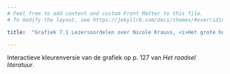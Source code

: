 ```yaml
---
# Feel free to add content and custom Front Matter to this file.
# To modify the layout, see https://jekyllrb.com/docs/themes/#overriding-theme-defaults

title:  "Grafiek 7.1 Lezersoordelen over Nicole Krauss, <i>Het grote huis</i>"

---
```

Interactieve kleurenversie van de grafiek op p. 127 van *Het raadsel literatuur*.

<script src="https://d3js.org/d3.v6.min.js" defer></script>
<script src="https://d3js.org/d3-scale.v3.min.js" defer></script>

<script src="js/companion_utils_locale-nl.js" defer></script>
<script src="js/companion_utils_colors.js" defer></script>
<script src="js/companion_utils_svg2png.js" defer></script>
<script src="js/companion_abstraction_data_point_labeler.js" defer></script>
<script src="js/companion_abstraction_barchart.js" defer></script>

<script src="js/companion_chart_bookrating.js" defer></script>
<script src="js/companion_chart_7-1_huis.js" defer></script>

<div class="chart_float" id="chart_7-1_huis">
  <div class="plot"></div>
</div>

<!-- **Hoe zijn de metingen te repliceren?**
VOORBEELDQUERY HIER! -->
